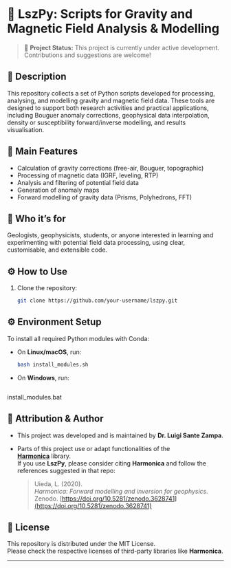 # 🧭 LszPy: Scripts for Gravity and Magnetic Field Analysis & Modelling

> 🚧 **Project Status:** This project is currently under active development. Contributions and suggestions are welcome!

## 📖 Description

This repository collects a set of Python scripts developed for processing, analysing, and modelling gravity and magnetic field data. These tools are designed to support both research activities and practical applications, including Bouguer anomaly corrections, geophysical data interpolation, density or susceptibility forward/inverse modelling, and results visualisation.

## 🚀 Main Features

- Calculation of gravity corrections (free-air, Bouguer, topographic)
- Processing of magnetic data (IGRF, leveling, RTP)
- Analysis and filtering of potential field data
- Generation of anomaly maps
- Forward modelling of gravity data (Prisms, Polyhedrons, FFT)

## 🎯 Who it’s for

Geologists, geophysicists, students, or anyone interested in learning and experimenting with potential field data processing, using clear, customisable, and extensible code.

## ⚙️ How to Use

1. Clone the repository:
   ```bash
   git clone https://github.com/your-username/lszpy.git

## ⚙️ Environment Setup

To install all required Python modules with Conda:

- On **Linux/macOS**, run:
  ```bash
  bash install_modules.sh

- On **Windows**, run:
   ```bash
install_modules.bat

## 👤 Attribution & Author

- This project was developed and is maintained by **Dr. Luigi Sante Zampa**.
- Parts of this project use or adapt functionalities of the  
  [**Harmonica**](https://www.fatiando.org/harmonica/latest/) library.  
  If you use **LszPy**, please consider citing **Harmonica** and follow the references suggested in that repo:

  > Uieda, L. (2020).  
  > *Harmonica: Forward modelling and inversion for geophysics.*  
  > Zenodo. [https://doi.org/10.5281/zenodo.3628741](https://doi.org/10.5281/zenodo.3628741)

## 📜 License

This repository is distributed under the MIT License.  
Please check the respective licenses of third-party libraries like **Harmonica**.

---
